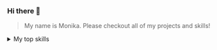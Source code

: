 ### Hi there 👋

> My name is Monika. Please checkout all of my projects and skills!



<details>
  <summary>My top skills</summary>

  
  | Rank |  Top Skills   |
  |-----:|---------------|
  |     1|  Javascript   |
  |     2|     HTML      |
  |     3|     CSS       |

</details>

<!--
**mszucseducation/mszucseducation** is a ✨ _special_ ✨ repository because its `README.md` (this file) appears on your GitHub profile.

Here are some ideas to get you started:

- 🔭 I’m currently working on ...
- 🌱 I’m currently learning ...
- 👯 I’m looking to collaborate on ...
- 🤔 I’m looking for help with ...
- 💬 Ask me about ...
- 📫 How to reach me: ...
- 😄 Pronouns: ...
- ⚡ Fun fact: ...
-->
